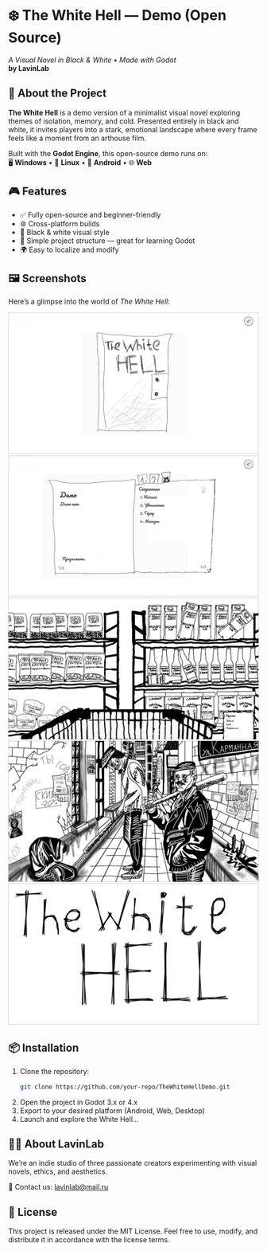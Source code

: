 # ❄️ The White Hell — Demo (Open Source)  
_A Visual Novel in Black & White • Made with Godot_  
**by LavinLab**

## 🧊 About the Project  
**The White Hell** is a demo version of a minimalist visual novel exploring themes of isolation, memory, and cold. Presented entirely in black and white, it invites players into a stark, emotional landscape where every frame feels like a moment from an arthouse film.

Built with the **Godot Engine**, this open-source demo runs on:  
🖥️ **Windows** • 🐧 **Linux** • 📱 **Android** • 🌐 **Web**

## 🎮 Features  
- ✅ Fully open-source and beginner-friendly  
- ⚙️ Cross-platform builds  
- 🎨 Black & white visual style  
- 🧩 Simple project structure — great for learning Godot  
- 🌍 Easy to localize and modify

## 🖼️ Screenshots  
Here’s a glimpse into the world of *The White Hell*:

![Main Menu](screenshots/main_menu.png)  
![Menu](screenshots/menu.png)  
![Shop Scene](screenshots/shop.png)  
![Gangsters](screenshots/gangsters.png)  
![Game Name](screenshots/game_name.png)

## 📦 Installation  
1. Clone the repository:  
   ```bash
   git clone https://github.com/your-repo/TheWhiteHellDemo.git
   ```
2. Open the project in Godot 3.x or 4.x
3. Export to your desired platform (Android, Web, Desktop)
4. Launch and explore the White Hell...
## 🧑‍💻 About LavinLab
We’re an indie studio of three passionate creators experimenting with visual novels, ethics, and aesthetics.

📧 Contact us: lavinlab@mail.ru
## 📜 License
This project is released under the MIT License.
Feel free to use, modify, and distribute it in accordance with the license terms.
